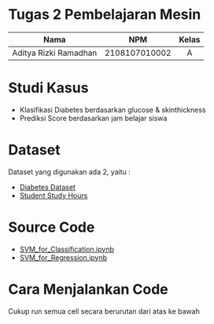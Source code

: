 # Tugas 2 Pembelajaran Mesin

| Nama                  |      NPM      | Kelas |
| --------------------- | :-----------: | :---: |
| Aditya Rizki Ramadhan | 2108107010002 |   A   |

# Studi Kasus

- Klasifikasi Diabetes berdasarkan glucose & skinthickness
- Prediksi Score berdasarkan jam belajar siswa

# Dataset

Dataset yang digunakan ada 2, yaitu :

- [Diabetes Dataset](https://www.kaggle.com/datasets/akshaydattatraykhare/diabetes-dataset)
- [Student Study Hours](https://www.kaggle.com/datasets/himanshunakrani/student-study-hours)

# Source Code

- [SVM_for_Classification.ipynb](https://github.com/AditRizkii/Tugas-2-Pembelajaran-Mesin-2108107010002/blob/main/SVM_for_Classification.ipynb)
- [SVM_for_Regression.ipynb](https://github.com/AditRizkii/Tugas-2-Pembelajaran-Mesin-2108107010002/blob/main/SVM_for_Regression.ipynb)

# Cara Menjalankan Code

Cukup run semua cell secara berurutan dari atas ke bawah
